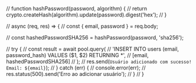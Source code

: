 // function hashPassword(password, algorithm) {
//     return crypto.createHash(algorithm).update(password).digest('hex');
// }


// async (req, res) => {
//     const { email, password } = req.body;

//     const hashedPasswordSHA256 = hashPassword(password, 'sha256');

//     try {
//         const result = await pool.query(
//             'INSERT INTO users (email, password_hash) VALUES ($1, $2) RETURNING *',
//             [email, hashedPasswordSHA256]
//         );
//         res.send(`Usuário adicionado com sucesso! Email: ${email}`);
//     } catch (err) {
//         console.error(err);
//         res.status(500).send('Erro ao adicionar usuário');
//     }
// }